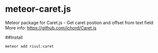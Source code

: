 meteor-caret.js
===============

Meteor package for Caret.js - Get caret postion and offset from text field
More info: https://github.com/ichord/Caret.js

##Install
```bach
meteor add risul:caret
```